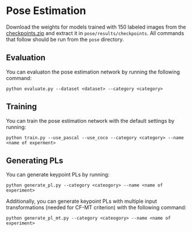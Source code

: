 # Pose Estimation
Download the weights for models trained with 150 labeled images from the [checkpoints.zip](https://drive.google.com/file/d/1ynhKPsiTfUmivNE9AnlCOQ8ZDOTvSKx4/view?usp=share_link) and extract it in `pose/results/checkpoints`. All commands that follow should be run from the `pose` directory.

## Evaluation
You can evaluaton the pose estimation network by running the following command:
```
python evaluate.py --dataset <dataset> --category <category>
```

## Training
You can train the pose estimation network with the default settings by running:
```
python train.py --use_pascal --use_coco --category <category> --name <name of experment>
```

## Generating PLs
You can generate keypoint PLs by running:
```
python generate_pl.py --category <cateogory> --name <name of experiment>
```

Additionally, you can generate keypoint PLs with multiple input transformations (needed for CF-MT criterion) with the following command:
```
python generate_pl_mt.py --category <cateogory> --name <name of experiment>
```